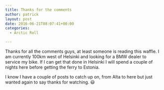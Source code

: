 ```yaml
---
title: Thanks for the comments
author: patrick
layout: post
date: 2016-06-21T08:07:41+00:00
categories:
  - Arctic Roll

---
```

Thanks for all the comments guys, at least someone is reading this waffle. I am currently 100km west of Helsinki and looking for a BMW dealer to service my bike. If I can get that done in Helsinki I will spend a couple of nights here before getting the ferry to Estonia.&nbsp;

I know I have a couple of posts to catch up on, from Alta to here but just wanted again to say thanks for watching. 😃